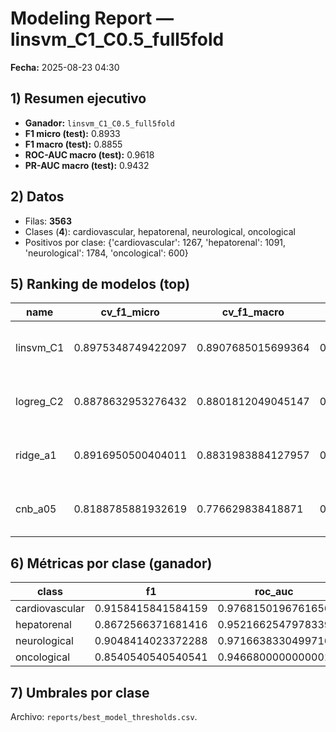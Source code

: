 # Modeling Report — linsvm_C1_C0.5_full5fold
**Fecha:** 2025-08-23 04:30

## 1) Resumen ejecutivo
- **Ganador:** `linsvm_C1_C0.5_full5fold`
- **F1 micro (test):** 0.8933
- **F1 macro (test):** 0.8855
- **ROC-AUC macro (test):** 0.9618
- **PR-AUC macro (test):** 0.9432

## 2) Datos
- Filas: **3563**
- Clases (**4**): cardiovascular, hepatorenal, neurological, oncological
- Positivos por clase: {'cardiovascular': 1267, 'hepatorenal': 1091, 'neurological': 1784, 'oncological': 600}

## 5) Ranking de modelos (top)
| name | cv_f1_micro | cv_f1_macro | test_f1_micro | test_f1_macro | minutes | thr |
| --- | --- | --- | --- | --- | --- | --- |
| linsvm_C1 | 0.8975348749422097 | 0.8907685015699364 | 0.8860759493670886 | 0.8705914033574944 | 0.06 | [0.36000000000000004, 0.34, 0.4700000000000001, 0.43000000000000005] |
| logreg_C2 | 0.8878632953276432 | 0.8801812049045147 | 0.868505452212957 | 0.8551644356294635 | 0.18 | [0.4600000000000001, 0.4600000000000001, 0.5100000000000001, 0.4100000000000001] |
| ridge_a1 | 0.8916950500404011 | 0.8831983884127957 | 0.8769334229993275 | 0.8489973417738864 | 0.05 | [0.4100000000000001, 0.38000000000000006, 0.5100000000000001, 0.49000000000000005] |
| cnb_a05 | 0.8188785881932619 | 0.776629838418871 | 0.807574832009774 | 0.7585491705611053 | 0.04 | [0.5000000000000001, 0.43000000000000005, 0.05, 0.5500000000000002] |

## 6) Métricas por clase (ganador)
| class | f1 | roc_auc | pr_auc | thr |
| --- | --- | --- | --- | --- |
| cardiovascular | 0.9158415841584159 | 0.9768150196761656 | 0.9706234965926278 | 0.35000000000000003 |
| hepatorenal | 0.8672566371681416 | 0.9521662547978339 | 0.9372755327073047 | 0.35000000000000003 |
| neurological | 0.9048414023372288 | 0.9716638330499716 | 0.9705105556858418 | 0.4600000000000001 |
| oncological | 0.8540540540540541 | 0.9466800000000001 | 0.8945310014487706 | 0.36000000000000004 |

## 7) Umbrales por clase
Archivo: `reports/best_model_thresholds.csv`.

